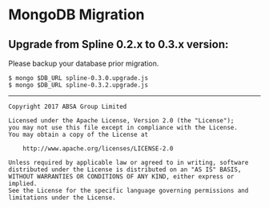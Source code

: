 # MongoDB Migration

## Upgrade from Spline 0.2.x to 0.3.x version: 

Please backup your database prior migration.

```shell
$ mongo $DB_URL spline-0.3.0.upgrade.js
$ mongo $DB_URL spline-0.3.2.upgrade.js
```

---

    Copyright 2017 ABSA Group Limited
    
    Licensed under the Apache License, Version 2.0 (the "License");
    you may not use this file except in compliance with the License.
    You may obtain a copy of the License at
    
        http://www.apache.org/licenses/LICENSE-2.0
    
    Unless required by applicable law or agreed to in writing, software
    distributed under the License is distributed on an "AS IS" BASIS,
    WITHOUT WARRANTIES OR CONDITIONS OF ANY KIND, either express or implied.
    See the License for the specific language governing permissions and
    limitations under the License.